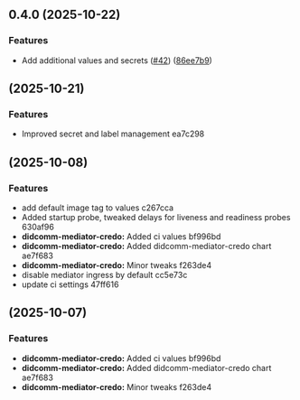 ## 0.4.0 (2025-10-22)

### Features

* Add additional values and secrets ([#42](https://github.com/i5okie/owf-helm-charts/issues/42)) ([86ee7b9](https://github.com/i5okie/owf-helm-charts/commit/86ee7b946462389652141c57f69401d462d1226a))
##  (2025-10-21)

### Features

* Improved secret and label management ea7c298

##  (2025-10-08)

### Features

* add default image tag to values c267cca
* Added startup probe, tweaked delays for liveness and readiness probes 630af96
* **didcomm-mediator-credo:** Added ci values bf996bd
* **didcomm-mediator-credo:** Added didcomm-mediator-credo chart ae7f683
* **didcomm-mediator-credo:** Minor tweaks f263de4
* disable mediator ingress by default cc5e73c
* update ci settings 47ff616

##  (2025-10-07)

### Features

* **didcomm-mediator-credo:** Added ci values bf996bd
* **didcomm-mediator-credo:** Added didcomm-mediator-credo chart ae7f683
* **didcomm-mediator-credo:** Minor tweaks f263de4
